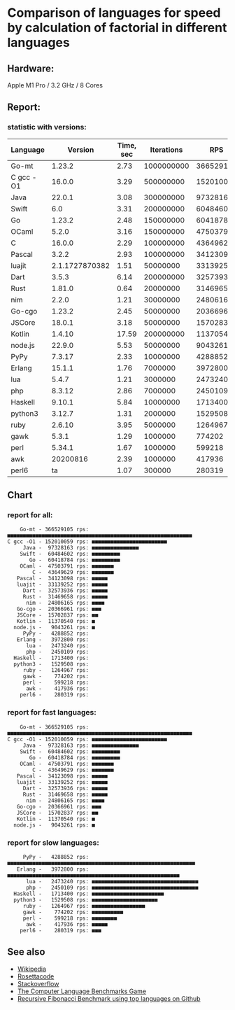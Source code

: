 Comparison of languages for speed by calculation of factorial in different languages
====================================================================================

Hardware:
---------
Apple M1 Pro / 3.2 GHz / 8 Cores


Report:
-------

### statistic with versions:

| Language   | Version        | Time, sec | Iterations | RPS       |
|------------|----------------|-----------|------------|-----------|
|      Go-mt |         1.23.2 |      2.73 | 1000000000 | 366529105 |
|  C gcc -O1 |         16.0.0 |      3.29 |  500000000 | 152010059 |
|       Java |         22.0.1 |      3.08 |  300000000 |  97328163 |
|      Swift |            6.0 |      3.31 |  200000000 |  60484602 |
|         Go |         1.23.2 |      2.48 |  150000000 |  60418784 |
|      OCaml |          5.2.0 |      3.16 |  150000000 |  47503791 |
|          C |         16.0.0 |      2.29 |  100000000 |  43649629 |
|     Pascal |          3.2.2 |      2.93 |  100000000 |  34123098 |
|     luajit | 2.1.1727870382 |      1.51 |   50000000 |  33139252 |
|       Dart |          3.5.3 |      6.14 |  200000000 |  32573936 |
|       Rust |         1.81.0 |      0.64 |   20000000 |  31469658 |
|        nim |          2.2.0 |      1.21 |   30000000 |  24806165 |
|     Go-cgo |         1.23.2 |      2.45 |   50000000 |  20366961 |
|     JSCore |         18.0.1 |      3.18 |   50000000 |  15702837 |
|     Kotlin |         1.4.10 |     17.59 |  200000000 |  11370540 |
|    node.js |         22.9.0 |      5.53 |   50000000 |   9043261 |
|       PyPy |         7.3.17 |      2.33 |   10000000 |   4288852 |
|     Erlang |         15.1.1 |      1.76 |    7000000 |   3972800 |
|        lua |          5.4.7 |      1.21 |    3000000 |   2473240 |
|        php |         8.3.12 |      2.86 |    7000000 |   2450109 |
|    Haskell |         9.10.1 |      5.84 |   10000000 |   1713400 |
|    python3 |         3.12.7 |      1.31 |    2000000 |   1529508 |
|       ruby |         2.6.10 |      3.95 |    5000000 |   1264967 |
|       gawk |          5.3.1 |      1.29 |    1000000 |    774202 |
|       perl |         5.34.1 |      1.67 |    1000000 |    599218 |
|        awk |       20200816 |      2.39 |    1000000 |    417936 |
|      perl6 |             ta |      1.07 |     300000 |    280319 |

## Chart

### report for all:

        Go-mt - 366529105 rps: ■■■■■■■■■■■■■■■■■■■■■■■■■■■■■■■■■■■■■■■■■■■■■■■■■■■■■■■■■■■
    C gcc -O1 - 152010059 rps: ■■■■■■■■■■■■■■■■■■■■■■■■
         Java -  97328163 rps: ■■■■■■■■■■■■■■■
        Swift -  60484602 rps: ■■■■■■■■■
           Go -  60418784 rps: ■■■■■■■■■
        OCaml -  47503791 rps: ■■■■■■■
            C -  43649629 rps: ■■■■■■■
       Pascal -  34123098 rps: ■■■■■
       luajit -  33139252 rps: ■■■■■
         Dart -  32573936 rps: ■■■■■
         Rust -  31469658 rps: ■■■■■
          nim -  24806165 rps: ■■■■
       Go-cgo -  20366961 rps: ■■■
       JSCore -  15702837 rps: ■■
       Kotlin -  11370540 rps: ■
      node.js -   9043261 rps: ■
         PyPy -   4288852 rps: 
       Erlang -   3972800 rps: 
          lua -   2473240 rps: 
          php -   2450109 rps: 
      Haskell -   1713400 rps: 
      python3 -   1529508 rps: 
         ruby -   1264967 rps: 
         gawk -    774202 rps: 
         perl -    599218 rps: 
          awk -    417936 rps: 
        perl6 -    280319 rps: 

### report for fast languages:

        Go-mt - 366529105 rps: ■■■■■■■■■■■■■■■■■■■■■■■■■■■■■■■■■■■■■■■■■■■■■■■■■■■■■■■■■■■
    C gcc -O1 - 152010059 rps: ■■■■■■■■■■■■■■■■■■■■■■■■
         Java -  97328163 rps: ■■■■■■■■■■■■■■■
        Swift -  60484602 rps: ■■■■■■■■■
           Go -  60418784 rps: ■■■■■■■■■
        OCaml -  47503791 rps: ■■■■■■■
            C -  43649629 rps: ■■■■■■■
       Pascal -  34123098 rps: ■■■■■
       luajit -  33139252 rps: ■■■■■
         Dart -  32573936 rps: ■■■■■
         Rust -  31469658 rps: ■■■■■
          nim -  24806165 rps: ■■■■
       Go-cgo -  20366961 rps: ■■■
       JSCore -  15702837 rps: ■■
       Kotlin -  11370540 rps: ■
      node.js -   9043261 rps: ■

### report for slow languages:

         PyPy -   4288852 rps: ■■■■■■■■■■■■■■■■■■■■■■■■■■■■■■■■■■■■■■■■■■■■■■■■■■■■■■■■■■■■
       Erlang -   3972800 rps: ■■■■■■■■■■■■■■■■■■■■■■■■■■■■■■■■■■■■■■■■■■■■■■■■■■■■■■■
          lua -   2473240 rps: ■■■■■■■■■■■■■■■■■■■■■■■■■■■■■■■■■■
          php -   2450109 rps: ■■■■■■■■■■■■■■■■■■■■■■■■■■■■■■■■■■
      Haskell -   1713400 rps: ■■■■■■■■■■■■■■■■■■■■■■■
      python3 -   1529508 rps: ■■■■■■■■■■■■■■■■■■■■■
         ruby -   1264967 rps: ■■■■■■■■■■■■■■■■■
         gawk -    774202 rps: ■■■■■■■■■■
         perl -    599218 rps: ■■■■■■■■
          awk -    417936 rps: ■■■■■
        perl6 -    280319 rps: ■■■



See also
--------

  * [Wikipedia](http://en.wikipedia.org/wiki/Factorial)
  * [Rosettacode](http://rosettacode.org/wiki/Factorial)
  * [Stackoverflow](http://stackoverflow.com/questions/23930/factorial-algorithms-in-different-languages)
  * [The Computer Language Benchmarks Game](https://benchmarksgame-team.pages.debian.net/benchmarksgame/index.html)
  * [Recursive Fibonacci Benchmark using top languages on Github](https://github.com/drujensen/fib)
